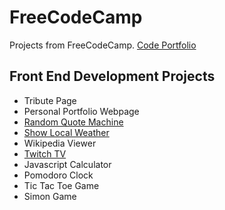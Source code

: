 # FreeCodeCamp 

Projects from FreeCodeCamp.  [Code Portfolio](https://www.freecodecamp.com/niklus)

## Front End Development Projects

* Tribute Page
* Personal Portfolio Webpage
* [Random Quote Machine](https://niklus.github.io/freeCodeCamp/frontEnd/randomQuoteMachine)
* [Show Local Weather](https://niklus.github.io/freeCodeCamp/frontEnd/localWeather)
* Wikipedia Viewer
* [Twitch TV](https://niklus.github.io/freeCodeCamp/frontEnd/twitchTV)
* Javascript Calculator
* Pomodoro Clock
* Tic Tac Toe Game
* Simon Game

